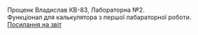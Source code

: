 Проценк Владислав КВ-83, 
Лабораторна №2. <br />
Функціонал для калькулятора з першої лабараторної роботи. <br />
[Посилання на звіт](https://docs.google.com/document/d/10I6wsos4sXgl7KnOmPI8WsF36MfqpFclZbNfw5QVbKk/edit?usp=sharing)
